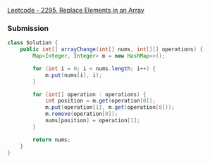 [Leetcode - 2295. Replace Elements in an Array](https://leetcode.com/problems/replace-elements-in-an-array/)


### Submission

```java
class Solution {
    public int[] arrayChange(int[] nums, int[][] operations) {
        Map<Integer, Integer> m = new HashMap<>();

        for (int i = 0; i < nums.length; i++) {
            m.put(nums[i], i);
        }

        for (int[] operation : operations) {
            int position = m.get(operation[0]);
            m.put(operation[1], m.get(operation[0]));
            m.remove(operation[0]);
            nums[position] = operation[1];
        }

        return nums;
    }
}
```